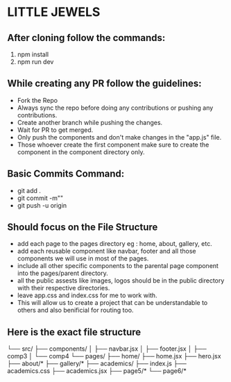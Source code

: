 # LITTLE JEWELS

## After cloning follow the commands:
1. npm install
2. npm run dev

## While creating any PR follow the guidelines:
- Fork the Repo
- Always sync the repo before doing any contributions or pushing any contributions.
- Create another branch while pushing the changes.
- Wait for PR to get merged.
- Only push the components and don't make changes in the "app.js" file.
- Those whoever create the first component make sure to create the component in the component directory only.

## Basic Commits Command:
- git add .
- git commit -m""
- git push -u origin
  
## Should focus on the File Structure 
- add each page to the pages directory eg : home, about, gallery, etc.
- add each reusable component like navbar, footer and all those components we will use in most of the pages.
- include all other specific components to the parental page component into the pages/parent directory.
- all the public assests like images, logos should be in the public directory with their respective directories.
- leave app.css and index.css for me to work with.
- This will allow us to create a project that can be understandable to others and also benificial for routing too.

## Here is the exact file structure

└── src/
    ├── components/
    │   ├── navbar.jsx
    │   ├── footer.jsx
    │   ├── comp3
    │   └── comp4
    └── pages/
        ├── home/
           ├── home.jsx
           ├── hero.jsx 
        ├── about/*
        ├── gallery/*
        ├── academics/
           ├── index.js
           ├── academics.css
           ├── academics.jsx 
        ├── page5/*
        └── page6/*
